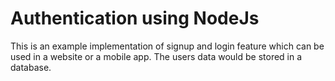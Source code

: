 # Authentication using NodeJs

This is an example implementation of signup and login feature which can be used in a website or a mobile app. The users data would be stored in a database.